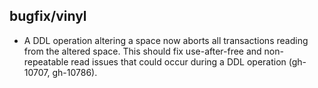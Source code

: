 ## bugfix/vinyl

* A DDL operation altering a space now aborts all transactions reading
  from the altered space. This should fix use-after-free and non-repeatable
  read issues that could occur during a DDL operation (gh-10707, gh-10786).
